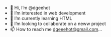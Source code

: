 - 👋 Hi, I’m @dgeehot
- 👀 I’m interested in web development
- 🌱 I’m currently learning HTML
- 💞️ I’m looking to collaborate on a neww project
- 📫 How to reach me dgeeehot@gmail.com...

<!---
dgeehot/dgeehot is a ✨ special ✨ repository because its `README.md` (this file) appears on your GitHub profile.
You can click the Preview link to take a look at your changes.
--->
